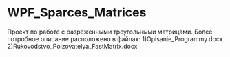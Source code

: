 # WPF_Sparces_Matrices
Проект по работе с разреженными треугольными матрицами.
Более потробное описание расположено в файлах:
 1)Opisanie_Programmy.docx
 2)Rukovodstvo_Polzovatelya_FastMatrix.docx
